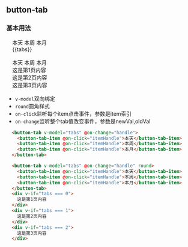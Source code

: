 ## button-tab
### 基本用法
<div style="margin:1rem;">
  <button-tab v-model="tabs" @on-change="handle">
    <button-tab-item @on-click="itemHandle">本天</button-tab-item>
    <button-tab-item @on-click="itemHandle">本周</button-tab-item>
    <button-tab-item @on-click="itemHandle">本月</button-tab-item>
  </button-tab>
  <div>{{tabs}}</div>
</div>

<div style="margin:1rem;">
  <button-tab v-model="tabs" @on-change="handle" round>
    <button-tab-item @on-click="itemHandle">本天</button-tab-item>
    <button-tab-item @on-click="itemHandle">本周</button-tab-item>
    <button-tab-item @on-click="itemHandle">本月</button-tab-item>
  </button-tab>
  <div v-if="tabs === 0">
    这是第1页内容
  </div>
  <div v-if="tabs === 1">
    这是第2页内容
  </div>
  <div v-if="tabs === 2">
    这是第3页内容
  </div>
</div>

<ul class="description">
  <li><code>v-model</code>双向绑定</li>
  <li><code>round</code>圆角样式</li>
  <li><code>on-click</code>监听每个item点击事件，参数是item索引</li>
  <li><code>on-change</code>监听整个tab值改变事件，参数是newVal,oldVal</li>
</ul>

```html
  <button-tab v-model="tabs" @on-change="handle">
    <button-tab-item @on-click="itemHandle">本天</button-tab-item>
    <button-tab-item @on-click="itemHandle">本周</button-tab-item>
    <button-tab-item @on-click="itemHandle">本月</button-tab-item>
  </button-tab>
```

```html
  <button-tab v-model="tabs" @on-change="handle" round>
    <button-tab-item @on-click="itemHandle">本天</button-tab-item>
    <button-tab-item @on-click="itemHandle">本周</button-tab-item>
    <button-tab-item @on-click="itemHandle">本月</button-tab-item>
  </button-tab>
  <div v-if="tabs === 0">
    这是第1页内容
  </div>
  <div v-if="tabs === 1">
    这是第2页内容
  </div>
  <div v-if="tabs === 2">
    这是第3页内容
  </div>
```




